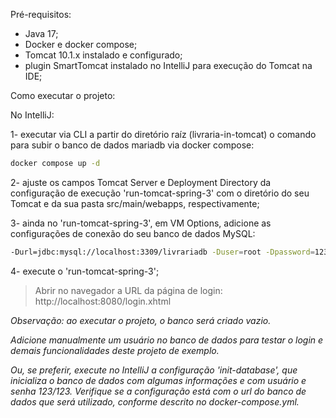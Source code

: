 Pré-requisitos:

- Java 17;
- Docker e docker compose;
- Tomcat 10.1.x instalado e configurado;
- plugin SmartTomcat instalado no IntelliJ para execução do Tomcat na IDE;

Como executar o projeto:

No IntelliJ:

1- executar via CLI a partir do diretório raíz (livraria-in-tomcat) o comando para subir o banco de dados mariadb via docker compose:

```sh
docker compose up -d
```

2- ajuste os campos Tomcat Server e Deployment Directory da configuração de execução 'run-tomcat-spring-3' com o diretório do seu Tomcat e da sua pasta src/main/webapps, respectivamente;

3- ainda no 'run-tomcat-spring-3', em VM Options, adicione as configurações de conexão do seu banco de dados MySQL: 

```sh
-Durl=jdbc:mysql://localhost:3309/livrariadb -Duser=root -Dpassword=123
```

4- execute o 'run-tomcat-spring-3';

> Abrir no navegador a URL da página de login: http://localhost:8080/login.xhtml

*Observação: ao executar o projeto, o banco será criado vazio.*

*Adicione manualmente um usuário no banco de dados para testar o login e demais funcionalidades deste projeto de exemplo.*

*Ou, se preferir, execute no IntelliJ a configuração 'init-database', que inicializa o banco de dados com algumas informações e com usuário e senha 123/123. Verifique se a configuração está com o url do banco de dados que será utilizado, conforme descrito no docker-compose.yml.*
